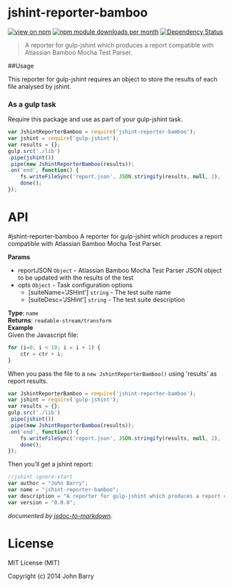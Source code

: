 # jshint-reporter-bamboo
[![view on npm](http://img.shields.io/npm/v/jshint-reporter-bamboo.svg)](https://www.npmjs.org/package/jshint-reporter-bamboo)
[![npm module downloads per month](http://img.shields.io/npm/dm/jshint-reporter-bamboo.svg)](https://www.npmjs.org/package/jshint-reporter-bamboo)
[![Dependency Status](https://david-dm.org/Cellarise/jshint-reporter-bamboo.svg)](https://david-dm.org/Cellarise/jshint-reporter-bamboo)

> A reporter for gulp-jshint which produces a report compatible with Atlassian Bamboo Mocha Test Parser.


##Usage 

This reporter for gulp-jshint requires an object to store the results of each file analysed by jshint.

### As a gulp task

Require this package and use as part of your gulp-jshint task.

```js
var JshintReporterBamboo = require('jshint-reporter-bamboo');
var jshint = require('gulp-jshint');
var results = {};
gulp.src('./lib')
.pipe(jshint())
.pipe(new JshintReporterBamboo(results));
.on('end', function() {
    fs.writeFileSync('report.json', JSON.stringify(results, null, 2), 'utf-8');
    done();
});
```


# API
<a name="module_jshint-reporter-bamboo"></a>
#jshint-reporter-bamboo
A reporter for gulp-jshint which produces a report compatible with Atlassian Bamboo Mocha Test Parser.

**Params**

- reportJSON `Object` - Atlassian Bamboo Mocha Test Parser JSON object to be updated with the results of the test  
- opts `Object` - Task configuration options  
  - \[suiteName='JSHint'\] `string` - The test suite name  
  - \[suiteDesc='JSHint'\] `string` - The test suite description  

**Type**: `name`  
**Returns**: `readable-stream/transform`  
**Example**  
Given the Javascript file:

```js
for (i=0; i < 10; i = i + 1) {
    ctr = ctr + i;
}
```

When you pass the file to a `new JshintReporterBamboo()` using 'results' as report results.

```js
var JshintReporterBamboo = require('jshint-reporter-bamboo');
var jshint = require('gulp-jshint');
var results = {};
gulp.src('./lib')
.pipe(jshint())
.pipe(new JshintReporterBamboo(results));
.on('end', function() {
    fs.writeFileSync('report.json', JSON.stringify(results, null, 2), 'utf-8');
    done();
});
```

Then you'll get a jshint report:

```js
//jshint ignore:start
var author = "John Barry";
var name = "jshint-reporter-bamboo";
var description = "A reporter for gulp-jshint which produces a report compatible with Atlassian Bamboo Mocha Test Parser.";
var version = "0.0.0";
```



*documented by [jsdoc-to-markdown](https://github.com/75lb/jsdoc-to-markdown)*.


# License

MIT License (MIT)

Copyright (c) 2014 John Barry